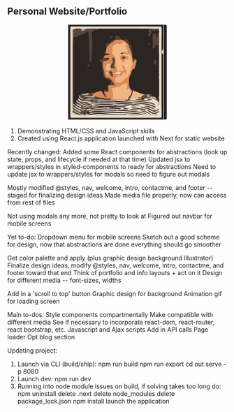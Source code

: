 ## Personal Website/Portfolio

<p align="center">
  <img src="./static/genImages/3-color-trace.png" alt="Profile Image" />
</p>

1. Demonstrating HTML/CSS and JavaScript skills
2. Created using React.js application launched with Next for static website

Recently changed:
  Added some React components for abstractions (look up state, props, and lifecycle if needed at that time)
  Updated jsx to wrappers/styles in styled-components to ready for abstractions
  Need to update jsx to wrappers/styles for modals so need to figure out modals

  Mostly modified @styles, nav, welcome, intro, contactme, and footer -- staged for finalizing design ideas
  Made media file properly, now can access from rest of files

  Not using modals any more, not pretty to look at
  Figured out navbar for mobile screens

Yet to-do:
  Dropdown menu for mobile screens
  Sketch out a good scheme for design, now that abstractions are done everything should go smoother

  Get color palette and apply (plus graphic design background Illustrator)
  Finalize design ideas, modify @styles, nav, welcome, intro, contactme, and footer toward that end
  Think of portfolio and info layouts + act on it
  Design for different media -- font-sizes, widths

  Add in a 'scroll to top' button
  Graphic design for background
  Animation gif for loading screen

Main to-dos:
  Style components compartmentally
  Make compatible with different media
  See if necessary to incorporate react-dom, react-router, react bootstrap, etc.
  Javascript and Ajax scripts
  Add in API calls
  Page loader
  Opt blog section

Updating project:
  1. Launch via CLI (build/ship):
     npm run build
     npm run export
     cd out
     serve -p 8080
  2. Launch dev:
     npm run dev
  3. Running into node module issues on build, if solving takes too long do:
     npm uninstall
     delete .next
     delete node_modules
     delete package_lock.json
     npm install
     launch the application
